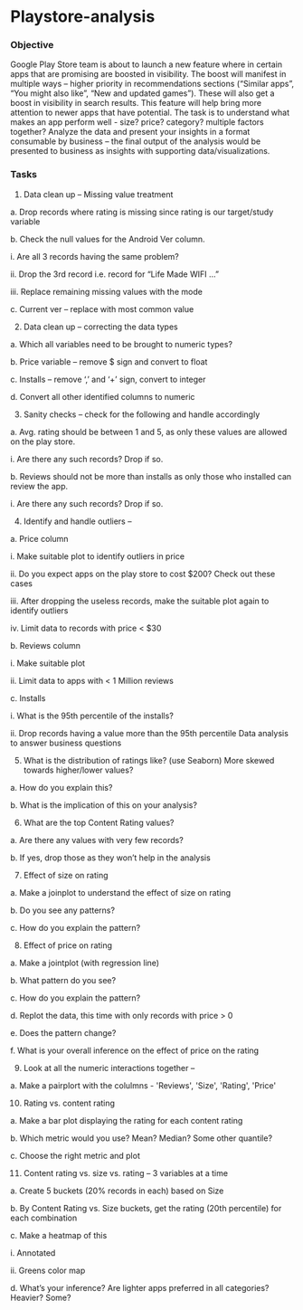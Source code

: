 # Playstore-analysis

### Objective

Google Play Store team is about to launch a new feature where in certain apps that are
promising are boosted in visibility. The boost will manifest in multiple ways – higher priority in
recommendations sections (“Similar apps”, “You might also like”, “New and updated games”).
These will also get a boost in visibility in search results. This feature will help bring more
attention to newer apps that have potential.
The task is to understand what makes an app perform well - size? price? category? multiple
factors together? Analyze the data and present your insights in a format consumable by
business – the final output of the analysis would be presented to business as insights with
supporting data/visualizations.

### Tasks
1. Data clean up – Missing value treatment

  a. Drop records where rating is missing since rating is our target/study variable

  b. Check the null values for the Android Ver column.

   i. Are all 3 records having the same problem?

   ii. Drop the 3rd record i.e. record for “Life Made WIFI …”

   iii. Replace remaining missing values with the mode

  c. Current ver – replace with most common value

2. Data clean up – correcting the data types

a. Which all variables need to be brought to numeric types?

b. Price variable – remove $ sign and convert to float

c. Installs – remove ‘,’ and ‘+’ sign, convert to integer

d. Convert all other identified columns to numeric

3. Sanity checks – check for the following and handle accordingly

a. Avg. rating should be between 1 and 5, as only these values are allowed on the play store.

i. Are there any such records? Drop if so.

b. Reviews should not be more than installs as only those who installed can review the app.

i. Are there any such records? Drop if so.

4. Identify and handle outliers –

a. Price column

i. Make suitable plot to identify outliers in price

ii. Do you expect apps on the play store to cost $200? Check out these cases

iii. After dropping the useless records, make the suitable plot again to identify outliers

iv. Limit data to records with price < $30

b. Reviews column

i. Make suitable plot

ii. Limit data to apps with < 1 Million reviews

c. Installs

i. What is the 95th percentile of the installs?

ii. Drop records having a value more than the 95th percentile Data analysis to answer business questions

5. What is the distribution of ratings like? (use Seaborn) More skewed towards higher/lower values?

a. How do you explain this?

b. What is the implication of this on your analysis?

6. What are the top Content Rating values?

a. Are there any values with very few records?

b. If yes, drop those as they won’t help in the analysis

7. Effect of size on rating

a. Make a joinplot to understand the effect of size on rating

b. Do you see any patterns?

c. How do you explain the pattern?

8. Effect of price on rating

a. Make a jointplot (with regression line)

b. What pattern do you see?

c. How do you explain the pattern?

d. Replot the data, this time with only records with price > 0

e. Does the pattern change?

f. What is your overall inference on the effect of price on the rating

9. Look at all the numeric interactions together –

a. Make a pairplort with the colulmns - 'Reviews', 'Size', 'Rating', 'Price'

10. Rating vs. content rating

a. Make a bar plot displaying the rating for each content rating

b. Which metric would you use? Mean? Median? Some other quantile?

c. Choose the right metric and plot

11. Content rating vs. size vs. rating – 3 variables at a time

a. Create 5 buckets (20% records in each) based on Size

b. By Content Rating vs. Size buckets, get the rating (20th percentile) for each combination

c. Make a heatmap of this

i. Annotated

ii. Greens color map

d. What’s your inference? Are lighter apps preferred in all categories? Heavier? Some?
